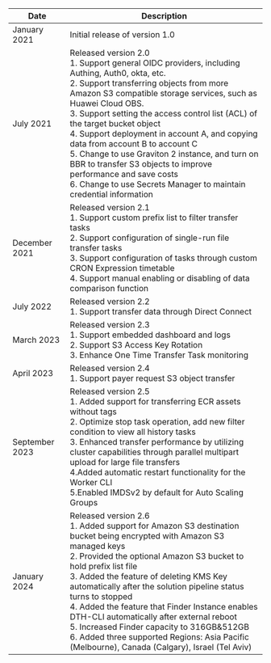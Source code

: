 | Date | Description|
|----------------|--------|
| January 2021 | Initial release of version 1.0 |
| July 2021 | Released version 2.0 <br> 1. Support general OIDC providers, including Authing, Auth0, okta, etc.<br> 2. Support transferring objects from more Amazon S3 compatible storage services, such as Huawei Cloud OBS.<br> 3. Support setting the access control list (ACL) of the target bucket object<br> 4. Support deployment in account A, and copying data from account B to account C<br> 5. Change to use Graviton 2 instance, and turn on BBR to transfer S3 objects to improve performance and save costs<br> 6. Change to use Secrets Manager to maintain credential information |
| December 2021 | Released version 2.1 <br> 1. Support custom prefix list to filter transfer tasks<br> 2. Support configuration of single-run file transfer tasks<br> 3. Support configuration of tasks through custom CRON Expression timetable<br> 4. Support manual enabling or disabling of data comparison function |
| July 2022 | Released version 2.2 <br> 1. Support transfer data through Direct Connect| 
| March 2023 | Released version 2.3 <br> 1. Support embedded dashboard and logs <br> 2. Support S3 Access Key Rotation <br> 3. Enhance One Time Transfer Task monitoring| 
| April 2023 | Released version 2.4 <br> 1. Support payer request S3 object transfer| 
| September 2023 | Released version 2.5 <br> 1. Added support for transferring ECR assets without tags <br> 2. Optimize stop task operation, add new filter condition to view all history tasks <br> 3. Enhanced transfer performance by utilizing cluster capabilities through parallel multipart upload for large file transfers <br> 4.Added automatic restart functionality for the Worker CLI <br> 5.Enabled IMDSv2 by default for Auto Scaling Groups | 
| January 2024 | Released version 2.6 <br> 1. Added support for Amazon S3 destination bucket being encrypted with Amazon S3 managed keys <br> 2. Provided the optional Amazon S3 bucket to hold prefix list file <br> 3. Added the feature of deleting KMS Key automatically after the solution pipeline status turns to stopped  <br> 4. Added the feature that Finder Instance enables DTH-CLI automatically after external reboot <br> 5. Increased Finder capacity to 316GB&512GB  <br> 6. Added three supported Regions: Asia Pacific (Melbourne), Canada (Calgary), Israel (Tel Aviv)  | 